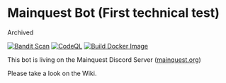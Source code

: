 # Mainquest Bot (First technical test)

Archived

[![Bandit Scan](https://github.com/mainquestministries/mq_bot/actions/workflows/bandit.yml/badge.svg)](https://github.com/mainquestministries/mq_bot/actions/workflows/bandit.yml)
[![CodeQL](https://github.com/mainquestministries/mq_bot/actions/workflows/codeql-analysis.yml/badge.svg)](https://github.com/mainquestministries/mq_bot/actions/workflows/codeql-analysis.yml)
[![Build Docker Image](https://github.com/mainquestministries/mq_bot/actions/workflows/docker-image.yml/badge.svg)](https://github.com/mainquestministries/mq_bot/actions/workflows/docker-image.yml)

This bot is living on the Mainquest Discord Server (<a href="mainquest.org">mainquest.org</a>)

Please take a look on the Wiki.

